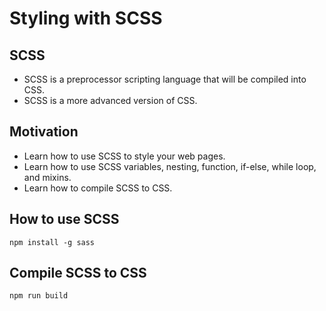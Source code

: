 # Styling with SCSS

## SCSS
- SCSS is a preprocessor scripting language that will be compiled into CSS.
- SCSS is a more advanced version of CSS.

## Motivation
- Learn how to use SCSS to style your web pages.
- Learn how to use SCSS variables, nesting, function, if-else, while loop, and mixins.
- Learn how to compile SCSS to CSS.

## How to use SCSS
```
npm install -g sass
```

## Compile SCSS to CSS
```
npm run build
```


